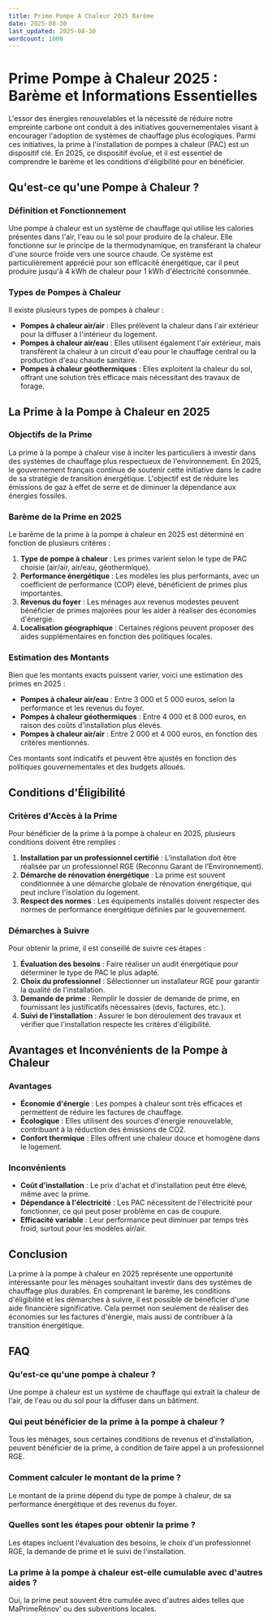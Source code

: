 ```yaml
---
title: Prime Pompe A Chaleur 2025 Barème
date: 2025-08-30
last_updated: 2025-08-30
wordcount: 1000
---
```


# Prime Pompe à Chaleur 2025 : Barème et Informations Essentielles

L'essor des énergies renouvelables et la nécessité de réduire notre empreinte carbone ont conduit à des initiatives gouvernementales visant à encourager l'adoption de systèmes de chauffage plus écologiques. Parmi ces initiatives, la prime à l'installation de pompes à chaleur (PAC) est un dispositif clé. En 2025, ce dispositif évolue, et il est essentiel de comprendre le barème et les conditions d'éligibilité pour en bénéficier.

## Qu'est-ce qu'une Pompe à Chaleur ?

### Définition et Fonctionnement

Une pompe à chaleur est un système de chauffage qui utilise les calories présentes dans l'air, l'eau ou le sol pour produire de la chaleur. Elle fonctionne sur le principe de la thermodynamique, en transférant la chaleur d'une source froide vers une source chaude. Ce système est particulièrement apprécié pour son efficacité énergétique, car il peut produire jusqu'à 4 kWh de chaleur pour 1 kWh d'électricité consommée.

### Types de Pompes à Chaleur

Il existe plusieurs types de pompes à chaleur :

- **Pompes à chaleur air/air** : Elles prélèvent la chaleur dans l'air extérieur pour la diffuser à l'intérieur du logement.
- **Pompes à chaleur air/eau** : Elles utilisent également l'air extérieur, mais transfèrent la chaleur à un circuit d'eau pour le chauffage central ou la production d'eau chaude sanitaire.
- **Pompes à chaleur géothermiques** : Elles exploitent la chaleur du sol, offrant une solution très efficace mais nécessitant des travaux de forage.

## La Prime à la Pompe à Chaleur en 2025

### Objectifs de la Prime

La prime à la pompe à chaleur vise à inciter les particuliers à investir dans des systèmes de chauffage plus respectueux de l'environnement. En 2025, le gouvernement français continue de soutenir cette initiative dans le cadre de sa stratégie de transition énergétique. L'objectif est de réduire les émissions de gaz à effet de serre et de diminuer la dépendance aux énergies fossiles.

### Barème de la Prime en 2025

Le barème de la prime à la pompe à chaleur en 2025 est déterminé en fonction de plusieurs critères :

1. **Type de pompe à chaleur** : Les primes varient selon le type de PAC choisie (air/air, air/eau, géothermique).
2. **Performance énergétique** : Les modèles les plus performants, avec un coefficient de performance (COP) élevé, bénéficient de primes plus importantes.
3. **Revenus du foyer** : Les ménages aux revenus modestes peuvent bénéficier de primes majorées pour les aider à réaliser des économies d'énergie.
4. **Localisation géographique** : Certaines régions peuvent proposer des aides supplémentaires en fonction des politiques locales.

### Estimation des Montants

Bien que les montants exacts puissent varier, voici une estimation des primes en 2025 :

- **Pompes à chaleur air/eau** : Entre 3 000 et 5 000 euros, selon la performance et les revenus du foyer.
- **Pompes à chaleur géothermiques** : Entre 4 000 et 8 000 euros, en raison des coûts d'installation plus élevés.
- **Pompes à chaleur air/air** : Entre 2 000 et 4 000 euros, en fonction des critères mentionnés.

Ces montants sont indicatifs et peuvent être ajustés en fonction des politiques gouvernementales et des budgets alloués.

## Conditions d'Éligibilité

### Critères d'Accès à la Prime

Pour bénéficier de la prime à la pompe à chaleur en 2025, plusieurs conditions doivent être remplies :

1. **Installation par un professionnel certifié** : L'installation doit être réalisée par un professionnel RGE (Reconnu Garant de l’Environnement).
2. **Démarche de rénovation énergétique** : La prime est souvent conditionnée à une démarche globale de rénovation énergétique, qui peut inclure l'isolation du logement.
3. **Respect des normes** : Les équipements installés doivent respecter des normes de performance énergétique définies par le gouvernement.

### Démarches à Suivre

Pour obtenir la prime, il est conseillé de suivre ces étapes :

1. **Évaluation des besoins** : Faire réaliser un audit énergétique pour déterminer le type de PAC le plus adapté.
2. **Choix du professionnel** : Sélectionner un installateur RGE pour garantir la qualité de l'installation.
3. **Demande de prime** : Remplir le dossier de demande de prime, en fournissant les justificatifs nécessaires (devis, factures, etc.).
4. **Suivi de l'installation** : Assurer le bon déroulement des travaux et vérifier que l'installation respecte les critères d'éligibilité.

## Avantages et Inconvénients de la Pompe à Chaleur

### Avantages

- **Économie d'énergie** : Les pompes à chaleur sont très efficaces et permettent de réduire les factures de chauffage.
- **Écologique** : Elles utilisent des sources d'énergie renouvelable, contribuant à la réduction des émissions de CO2.
- **Confort thermique** : Elles offrent une chaleur douce et homogène dans le logement.

### Inconvénients

- **Coût d'installation** : Le prix d'achat et d'installation peut être élevé, même avec la prime.
- **Dépendance à l'électricité** : Les PAC nécessitent de l'électricité pour fonctionner, ce qui peut poser problème en cas de coupure.
- **Efficacité variable** : Leur performance peut diminuer par temps très froid, surtout pour les modèles air/air.

## Conclusion

La prime à la pompe à chaleur en 2025 représente une opportunité intéressante pour les ménages souhaitant investir dans des systèmes de chauffage plus durables. En comprenant le barème, les conditions d'éligibilité et les démarches à suivre, il est possible de bénéficier d'une aide financière significative. Cela permet non seulement de réaliser des économies sur les factures d'énergie, mais aussi de contribuer à la transition énergétique.

## FAQ

### Qu'est-ce qu'une pompe à chaleur ?

Une pompe à chaleur est un système de chauffage qui extrait la chaleur de l'air, de l'eau ou du sol pour la diffuser dans un bâtiment.

### Qui peut bénéficier de la prime à la pompe à chaleur ?

Tous les ménages, sous certaines conditions de revenus et d'installation, peuvent bénéficier de la prime, à condition de faire appel à un professionnel RGE.

### Comment calculer le montant de la prime ?

Le montant de la prime dépend du type de pompe à chaleur, de sa performance énergétique et des revenus du foyer.

### Quelles sont les étapes pour obtenir la prime ?

Les étapes incluent l'évaluation des besoins, le choix d'un professionnel RGE, la demande de prime et le suivi de l'installation.

### La prime à la pompe à chaleur est-elle cumulable avec d'autres aides ?

Oui, la prime peut souvent être cumulée avec d'autres aides telles que MaPrimeRénov' ou des subventions locales.